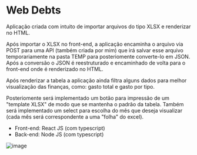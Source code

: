 # Web Debts

Aplicação criada com intuito de importar arquivos do tipo XLSX e renderizar no HTML.

Após importar o XLSX no front-end, a aplicação encaminha o arquivo via POST para uma API (também criada por mim)
que irá salvar esse arquivo temporariamente na pasta TEMP para posteriomente converte-lo em JSON. Após a conversão
o JSON é reestruturado e encaminhado de volta para o front-end onde é renderizado no HTML.

Após renderizar a tabela a aplicação ainda filtra alguns dados para melhor visualização das finanças, como: gasto total
e gasto por tipo.

Posteriomente será implementado um botão para impressão de um "template XLSX" de modo que se mantenha o padrão da tabela.
Também será implementado um select para escolha do mês que deseja visualizar (cada mês será correspondente a uma "folha" do excel).

<ul>
  <li>Front-end: React JS (com typescript)</li>
  <li>Back-end: Node JS (com typescript)</li>
</ul>




![image](https://user-images.githubusercontent.com/85578784/169214961-9c656931-5b4a-491b-8207-792f5e34e883.png)

